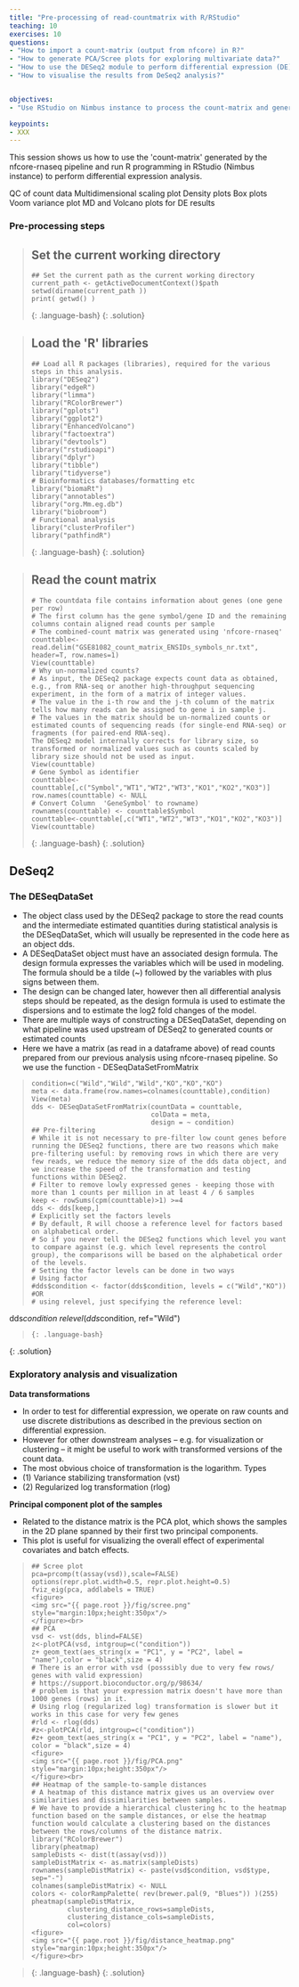 ```yaml
---
title: "Pre-processing of read-countmatrix with R/RStudio"
teaching: 10
exercises: 10
questions:
- "How to import a count-matrix (output from nfcore) in R?"
- "How to generate PCA/Scree plots for exploring multivariate data?"
- "How to use the DESeq2 module to perform differential expression (DE) analysis?"
- "How to visualise the results from DeSeq2 analysis?" 


objectives:
- "Use RStudio on Nimbus instance to process the count-matrix and generate a list of differentially expressed genes."

keypoints:
- XXX
---
```


This session shows us how to use the 'count-matrix' generated by the nfcore-rnaseq pipeline and run R programming in RStudio (Nimbus instance) to perform differential expression analysis. 


QC of count data
Multidimensional scaling plot
Density plots
Box plots
Voom variance plot
MD and Volcano plots for DE results


### Pre-processing steps

> ## Set the current working directory
> ~~~
> ## Set the current path as the current working directory
> current_path <- getActiveDocumentContext()$path 
> setwd(dirname(current_path ))
> print( getwd() )
> ~~~
> {: .language-bash}
{: .solution}

> ## Load the 'R' libraries
> ~~~
> ## Load all R packages (libraries), required for the various steps in this analysis.
> library("DESeq2")
> library("edgeR")
> library("limma")
> library("RColorBrewer")
> library("gplots")
> library("ggplot2")
> library("EnhancedVolcano")
> library("factoextra")
> library("devtools")
> library("rstudioapi")
> library("dplyr")
> library("tibble")
> library("tidyverse")
> # Bioinformatics databases/formatting etc
> library("biomaRt")
> library("annotables")
> library("org.Mm.eg.db")
> library("biobroom")
> # Functional analysis
> library("clusterProfiler")
> library("pathfindR")
> ~~~
> {: .language-bash}
{: .solution}


> ## Read the count matrix 
> ~~~
> # The countdata file contains information about genes (one gene per row)
> # The first column has the gene symbol/gene ID and the remaining columns contain aligned read counts per sample
> # The combined-count matrix was generated using 'nfcore-rnaseq'
> counttable<-read.delim("GSE81082_count_matrix_ENSIDs_symbols_nr.txt", header=T, row.names=1)
> View(counttable)
> # Why un-normalized counts?
> # As input, the DESeq2 package expects count data as obtained, e.g., from RNA-seq or another high-throughput sequencing experiment, in the form of a matrix of integer values. 
> # The value in the i-th row and the j-th column of the matrix tells how many reads can be assigned to gene i in sample j. 
> # The values in the matrix should be un-normalized counts or estimated counts of sequencing reads (for single-end RNA-seq) or fragments (for paired-end RNA-seq). 
> The DESeq2 model internally corrects for library size, so transformed or normalized values such as counts scaled by library size should not be used as input.
> View(counttable)
> # Gene Symbol as identifier
> counttable<-counttable[,c("Symbol","WT1","WT2","WT3","KO1","KO2","KO3")]
> row.names(counttable) <- NULL
> # Convert Column  'GeneSymbol' to rowname)
> rownames(counttable) <- counttable$Symbol
> counttable<-counttable[,c("WT1","WT2","WT3","KO1","KO2","KO3")]
> View(counttable)
> ~~~
> {: .language-bash}
{: .solution}

## DeSeq2
### The DESeqDataSet
- The object class used by the DESeq2 package to store the read counts and the intermediate estimated quantities during statistical analysis is the DESeqDataSet, which will usually be represented in the code here as an object dds.
- A DESeqDataSet object must have an associated design formula. The design formula expresses the variables which will be used in modeling. The formula should be a tilde (~) followed by the variables with plus signs between them.
- The design can be changed later, however then all differential analysis steps should be repeated, as the design formula is used to estimate the dispersions and to estimate the log2 fold changes of the model.
- There are multiple ways of constructing a DESeqDataSet, depending on what pipeline was used upstream of DESeq2 to generated counts or estimated counts
- Here we have a matrix (as read in a dataframe above) of read counts prepared from our previous analysis using nfcore-rnaseq pipeline. So we use the function - DESeqDataSetFromMatrix
> ~~~
> condition=c("Wild","Wild","Wild","KO","KO","KO")
> meta <- data.frame(row.names=colnames(counttable),condition)
> View(meta)
> dds <- DESeqDataSetFromMatrix(countData = counttable,
>                               colData = meta,
>                               design = ~ condition)
> ## Pre-filtering 
> # While it is not necessary to pre-filter low count genes before running the DESeq2 functions, there are two reasons which make pre-filtering useful: by removing rows in which there are very few reads, we reduce the memory size of the dds data object, and we increase the speed of the transformation and testing functions within DESeq2. 
> # Filter to remove lowly expressed genes - keeping those with more than 1 counts per million in at least 4 / 6 samples 
> keep <- rowSums(cpm(counttable)>1) >=4
> dds <- dds[keep,]
> # Explicitly set the factors levels 
> # By default, R will choose a reference level for factors based on alphabetical order.
> # So if you never tell the DESeq2 functions which level you want to compare against (e.g. which level represents the control group), the comparisons will be based on the alphabetical order of the levels.
> # Setting the factor levels can be done in two ways
> # Using factor
> #dds$condition <- factor(dds$condition, levels = c("Wild","KO"))
> #OR
> # using relevel, just specifying the reference level:
dds$condition ~ relevel(dds$condition, ref="Wild")
> ~~~
> {: .language-bash}
{: .solution}

### Exploratory analysis and visualization
**Data transformations**
- In order to test for differential expression, we operate on raw counts and use discrete distributions as described in the previous section on differential expression. 
- However for other downstream analyses – e.g. for visualization or clustering – it might be useful to work with transformed versions of the count data.
- The most obvious choice of transformation is the logarithm.
Types
- (1) Variance stabilizing transformation (vst)
- (2) Regularized log transformation (rlog)

**Principal component plot of the samples**
- Related to the distance matrix is the PCA plot, which shows the samples in the 2D plane spanned by their first two principal components. 
- This plot is useful for visualizing the overall effect of experimental covariates and batch effects.
> ~~~
> ## Scree plot
> pca=prcomp(t(assay(vsd)),scale=FALSE)
> options(repr.plot.width=0.5, repr.plot.height=0.5)
> fviz_eig(pca, addlabels = TRUE)
> <figure>
> <img src="{{ page.root }}/fig/scree.png" style="margin:10px;height:350px"/>
> </figure><br> 
> ## PCA
> vsd <- vst(dds, blind=FALSE)
> z<-plotPCA(vsd, intgroup=c("condition"))
> z+ geom_text(aes_string(x = "PC1", y = "PC2", label = "name"),color = "black",size = 4)
> # There is an error with vsd (posssibly due to very few rows/ genes with valid expression)
> # https://support.bioconductor.org/p/98634/
> # problem is that your expression matrix doesn't have more than 1000 genes (rows) in it.
> # Using rlog (regularized log) transformation is slower but it works in this case for very few genes 
> #rld <- rlog(dds)
> #z<-plotPCA(rld, intgroup=c("condition"))
> #z+ geom_text(aes_string(x = "PC1", y = "PC2", label = "name"), color = "black",size = 4)
> <figure>
> <img src="{{ page.root }}/fig/PCA.png" style="margin:10px;height:350px"/>
> </figure><br> 
> ## Heatmap of the sample-to-sample distances
> # A heatmap of this distance matrix gives us an overview over similarities and dissimilarities between samples. 
> # We have to provide a hierarchical clustering hc to the heatmap function based on the sample distances, or else the heatmap function would calculate a clustering based on the distances between the rows/columns of the distance matrix.
> library("RColorBrewer")
> library(pheatmap)
> sampleDists <- dist(t(assay(vsd)))
> sampleDistMatrix <- as.matrix(sampleDists)
> rownames(sampleDistMatrix) <- paste(vsd$condition, vsd$type, sep="-")
> colnames(sampleDistMatrix) <- NULL
> colors <- colorRampPalette( rev(brewer.pal(9, "Blues")) )(255)
> pheatmap(sampleDistMatrix,
>          clustering_distance_rows=sampleDists,
>          clustering_distance_cols=sampleDists,
>          col=colors)
> <figure>
> <img src="{{ page.root }}/fig/distance_heatmap.png" style="margin:10px;height:350px"/>
> </figure><br> 
> ~~~


> {: .language-bash}
{: .solution}
